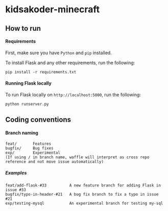 kidsakoder-minecraft
====================

## How to run 
#### Requirements
First, make sure you have ```Python``` and ```pip``` installed.

To install Flask and any other requirements, run the following:
```
pip install -r requirements.txt
```

#### Running Flask locally
To run Flask locally on ```http://localhost:5000```, run the following:
```
python runserver.py
```

## Coding conventions
#### Branch naming
```
feat/       Features
bugfix/     Bug fixes
exp/        Experimental
(If using / in branch name, waffle will interpret as cross repo reference and not move issue automatically)
```

##### Examples
```
feat/add-flask-#33          A new feature branch for adding Flask in issue #33
bugfix/typo-in-header-#21   A bug fix branch to fix a typo in issue #21
exp/testing-mysql           An experimental branch for testing my-sql
```

